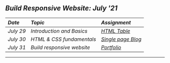 ## _Build Responsive Website: July '21_ 

| _Date_ | _Topic_ | _Assignment_ |
| :----- | :------- | :-------- |
| _July 29_ |  _Introduction and Basics_ | [_HTML Table_](Day%20%231) |
| _July 30_ |  _HTML & CSS fundamentals_ | [_Single page Blog_](Day%20%232) |
| _July 31_ |  _Build responsive website_ | [_Portfolio_](Day%20%233) |
---
